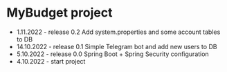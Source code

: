 # MyBudget project
- 1.11.2022 - release 0.2 Add system.properties and some account tables to DB
- 14.10.2022 - release 0.1 Simple Telegram bot and add new users to DB
- 5.10.2022 - release 0.0 Spring Boot + Spring Security configuration
- 4.10.2022 - start project
